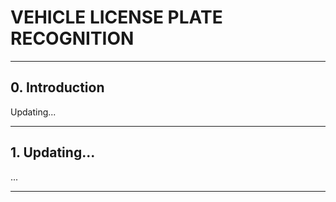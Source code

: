 # **VEHICLE LICENSE PLATE RECOGNITION**

---

## **0. Introduction**

Updating...

---

## **1. Updating...**

...

---
